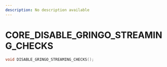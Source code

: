 ```yaml
---
description: No description available 
---
```


# CORE\_DISABLE_GRINGO_STREAMING_CHECKS

```cpp
void DISABLE_GRINGO_STREAMING_CHECKS();
```